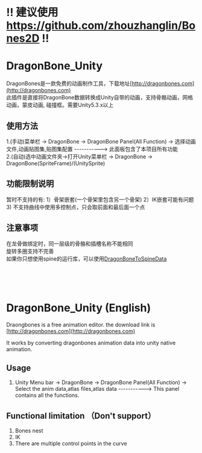# !! 建议使用 https://github.com/zhouzhanglin/Bones2D  !!

# DragonBone_Unity  
DragonBones是一款免费的动画制作工具，下载地址[http://dragonbones.com](http://dragonbones.com)<br/>
此插件是直接将DragonBone数据转换成Unity自带的动画，支持骨骼动画，网格动画，蒙皮动画, 碰撞框。需要Unity5.3.x以上

## 使用方法  
1.(手动)菜单栏 -> DragonBone -> DragonBone Panel(All Function) -> 选择动画文件,动画贴图集,贴图集配置 -----------> 此面板包含了本项目所有功能<br/> 
2.(自动)选中动画文件夹->打开Unity菜单栏 -> DragonBone -> DragonBone(SpriteFrame)/(UnitySprite)<br/>

## 功能限制说明  
暂时不支持的有: 1）骨架嵌套(一个骨架里包含另一个骨架)    2）IK嵌套可能有问题<br/>
3) 不支持曲线中使用多控制点，只会取前面和最后面一个点<br/>

## 注意事项  
在龙骨做绑定时，同一层级的骨骼和插槽名称不能相同<br/>
旋转多圈支持不完善<br/>
如果你只想使用spine的运行库，可以使用[DragonBoneToSpineData](http://git.oschina.net/bingheliefeng/DragonBoneToSpineData)

<br/><br/><br/>
# DragonBone_Unity (English)
Draongbones is a free animation editor. the download link is [http://dragonbones.com](http://dragonbones.com)<br/>

It works by converting dragonbones animation data into unity native animation.

## Usage
1. Unity Menu bar -> DragonBone -> DragonBone Panel(All Function) -> Select the anim data,atlas files,atlas data -----------> This panel contains all the functions.<br/>

## Functional limitation （Don't support）
1. Bones nest<br/>
2. IK<br/>
3. There are multiple control points in the curve<br/>
